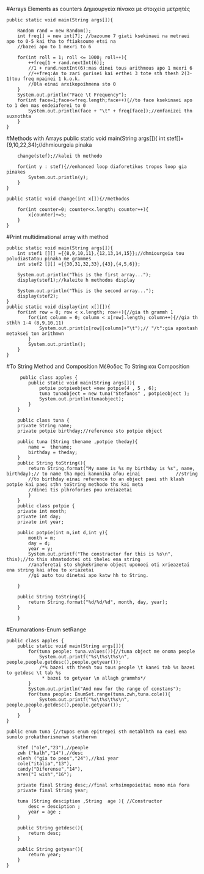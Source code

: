 #Arrays Elements as counters
Δημιουργεία πίνακα με στοιχεία μετρητές

	public static void main(String args[]){
		
		Random rand = new Random();		
		int freq[] = new int[7]; //bazoume 7 giati ksekinaei na metraei apo to 0-5 kai tha to ftiaksoume etsi na 
		//bazei apo to 1 mexri to 6
		
		for(int roll = 1; roll <= 1000; roll++){			
			++freq[1 + rand.nextInt(6)];
			//1 + rand.nextInt(6):mas dinei tous arithmous apo 1 mexri 6
			//++freq:An to zari gurisei kai erthei 3 tote sth thesh 2(3-1)tou freq mpainei 1 k.o.k.
			//Ola einai arxikopoihmena sto 0 			
		}
		System.out.println("Face \t Frequency");
		for(int face=1;face<=freq.length;face++){//to face ksekinaei apo to 1 den mas endeiaferei to 0
			System.out.println(face + "\t" + freq[face]);//emfanizei thn suxnothta 			
		}
	}

#Methods with Arrays
	public static void main(String args[]){
		int stef[]= {9,10,22,34};//dhmiourgeia pinaka
		
		change(stef);//kalei th methodo
		
		for(int y : stef){//enhanced loop diaforetikos tropos loop gia pinakes
			System.out.println(y);
		}		
	}
	
	public static void change(int x[]){//methodos
		
		for(int counter=0; counter<x.length; counter++){
			x[counter]+=5;			
		}		
	}
#Print multidimational array with method

	public static void main(String args[]){
		int stef1 [][] ={{8,9,10,11},{12,13,14,15}};//dhmiourgeia tou poludiastatou pinaka me grammes
		int stef2 [][] ={{30,31,32,33},{43},{4,5,6}};
		
		System.out.println("This is the first array...");
		display(stef1);//kaleite h methodos display
		
		System.out.println("This is the second array...");
		display(stef2);
	}
	public static void display(int x[][]){
		for(int row = 0; row < x.length; row++){//gia th grammh 1
			for(int column = 0; column < x[row].length; column++){//gia th sthlh 1-4 (8,9,10,11)
				System.out.print(x[row][column]+"\t");// "/t":gia apostash metaksei ton arithmwn
			}
			System.out.println();
		}
	}

#To String Method and Composition
 Μέθοδος To String και Composition
 
		 public class apples {
			public static void main(String args[]){
				potpie potpieobject =new potpie(4 , 5 , 6);
				tuna tunaobject = new tuna("Stefanos" , potpieobject );
				System.out.println(tunaobject);
			} 
		}
		
		public class tuna {
		private String name;
		private potpie birthday;//reference sto potpie object

		public tuna (String thename ,potpie theday){		
			name =  thename;
			birthday = theday;
		}
		public String toString(){
			return String.format("My name is %s my birthday is %s", name, birthday);// to name tha mpei kanonika afou einai 			//string
			//to birthday einai reference to an object paei sth klash potpie kai paei sthn toString methodo ths kai meta
			//dinei tis plhrofories pou xreiazetai
			}
		}
		public class potpie {
		private int month;
		private int day;
		private int year;

		public potpie(int m,int d,int y){
			month = m;
			day = d;
			year = y;
			System.out.printf("The constractor for this is %s\n", this);//to this shmatodotei oti thelei ena string 
			//anaferetai sto shgkekrimeno object uponoei oti xrieazetai ena string kai afou to xriazetai
			//gi auto tou dinetai apo katw hh to String.		

		}

		public String toString(){
			return String.format("%d/%d/%d", month, day, year);
		}

		}
#Enumarations-Enum setRange

	public class apples {
		public static void main(String args[]){
			for(tuna people: tuna.values()){//tuna object me onoma people
				System.out.printf("%s\t%s\t%s\n", people,people.getdesc(),people.getyear());
				/*% bazei sth thesh tou tous people \t kanei tab %s bazei to getdesc \t tab %s
				 * bazei to getyear \n allagh grammhs*/
			}
			System.out.println("And now for the range of constans");
			for(tuna people: EnumSet.range(tuna.zwh,tuna.cole)){
				System.out.printf("%s\t%s\t%s\n", people,people.getdesc(),people.getyear());
			}
		} 
	}
	
	public enum tuna {//tupos enum epitrepei sth metablhth na exei ena sunolo prokathorismenwn statherwn 

		Stef ("ole","23"),//people
		zwh ("kalh","14"),//desc
		elenh ("gia to peos","24"),//kai year
		cole("italia","13"),
		candy("Diferense","14"),
		aren("I wish","16");

		private final String desc;//final xrhsimopoieitai mono mia fora
		private final String year;

		tuna (String desciption ,String  age ){ //Constructor
			desc = desciption ;
			year = age ;
		}

		public String getdesc(){
			return desc;
		}

		public String getyear(){
			return year;
		}
	}
